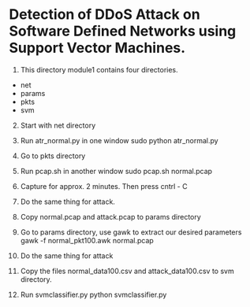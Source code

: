 # Detection of DDoS Attack on Software Defined Networks using Support Vector Machines.


1. This directory module1 contains four directories.
  - net
  - params
  - pkts
  - svm

2. Start with net directory
3. Run atr_normal.py in one window
   sudo python atr_normal.py
4. Go to pkts directory
5. Run pcap.sh in another window
   sudo pcap.sh normal.pcap
6. Capture for approx. 2 minutes. Then press cntrl - C
7. Do the same thing for attack.

8. Copy normal.pcap and attack.pcap to params directory
9. Go to params directory, use gawk to extract our desired parameters
   gawk -f normal_pkt100.awk normal.pcap
10. Do the same thing for attack
11. Copy the files normal_data100.csv and attack_data100.csv to svm directory.
12. Run svmclassifier.py
    python svmclassifier.py


